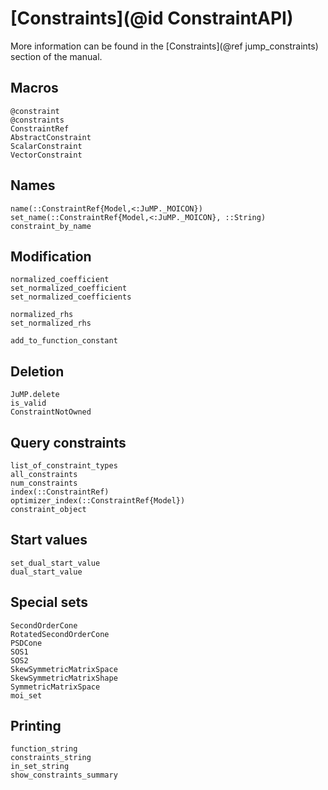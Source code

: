 # [Constraints](@id ConstraintAPI)

More information can be found in the [Constraints](@ref jump_constraints)
section of the manual.

## Macros

```@docs
@constraint
@constraints
ConstraintRef
AbstractConstraint
ScalarConstraint
VectorConstraint
```

## Names

```@docs
name(::ConstraintRef{Model,<:JuMP._MOICON})
set_name(::ConstraintRef{Model,<:JuMP._MOICON}, ::String)
constraint_by_name
```

## Modification

```@docs
normalized_coefficient
set_normalized_coefficient
set_normalized_coefficients

normalized_rhs
set_normalized_rhs

add_to_function_constant
```

## Deletion

```@docs
JuMP.delete
is_valid
ConstraintNotOwned
```

## Query constraints

```@docs
list_of_constraint_types
all_constraints
num_constraints
index(::ConstraintRef)
optimizer_index(::ConstraintRef{Model})
constraint_object
```

## Start values

```@docs
set_dual_start_value
dual_start_value
```

## Special sets

```@docs
SecondOrderCone
RotatedSecondOrderCone
PSDCone
SOS1
SOS2
SkewSymmetricMatrixSpace
SkewSymmetricMatrixShape
SymmetricMatrixSpace
moi_set
```

## Printing

```@docs
function_string
constraints_string
in_set_string
show_constraints_summary
```
